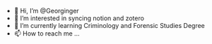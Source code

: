- 👋 Hi, I’m @Georginger
- 👀 I’m interested in syncing notion and zotero
- 🌱 I’m currently learning Criminology and Forensic Studies Degree
- 📫 How to reach me ...

<!---
Georginger/Georginger is a ✨ special ✨ repository because its `README.md` (this file) appears on your GitHub profile.
You can click the Preview link to take a look at your changes.
--->
